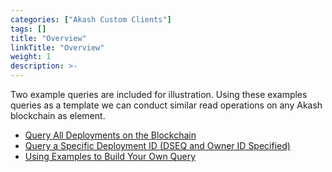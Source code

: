 ```yaml
---
categories: ["Akash Custom Clients"]
tags: []
title: "Overview"
linkTitle: "Overview"
weight: 1
description: >-
---
```


Two example queries are included for illustration. Using these examples queries as a template we can conduct similar read operations on any Akash blockchain as element.

- [Query All Deployments on the Blockchain](/docs/akash-custom-clients/akash-client---query-only/example-rpc-queries/query-all-deployments-on-the-blockchain/)
- [Query a Specific Deployment ID (DSEQ and Owner ID Specified)](/docs/akash-custom-clients/akash-client---query-only/example-rpc-queries/query-a-specific-deployment-id/)
- [Using Examples to Build Your Own Query](/docs/akash-custom-clients/akash-client---query-only/example-rpc-queries/using-examples-to-build-your-own-query/)
